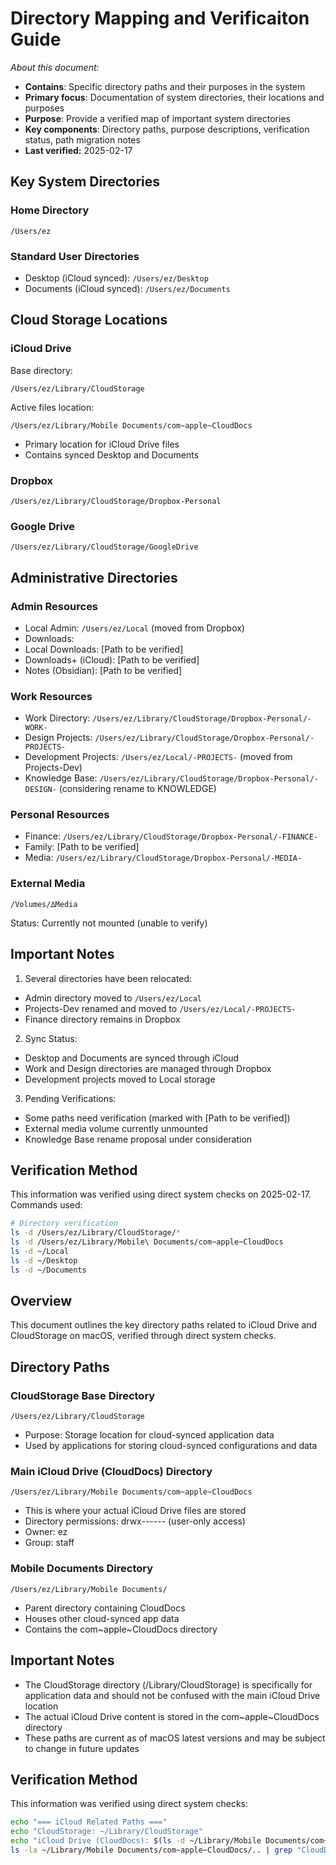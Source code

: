 # Directory Mapping and Verificaiton Guide

*About this document:*
- **Contains**: Specific directory paths and their purposes in the system
- **Primary focus**: Documentation of system directories, their locations and purposes
- **Purpose**: Provide a verified map of important system directories
- **Key components**: Directory paths, purpose descriptions, verification status, path migration notes
- **Last verified:** 2025-02-17

## Key System Directories

### Home Directory
```
/Users/ez
```

### Standard User Directories
- Desktop (iCloud synced): `/Users/ez/Desktop`
- Documents (iCloud synced): `/Users/ez/Documents`

## Cloud Storage Locations

### iCloud Drive
Base directory:
```
/Users/ez/Library/CloudStorage
```

Active files location:
```
/Users/ez/Library/Mobile Documents/com~apple~CloudDocs
```
- Primary location for iCloud Drive files
- Contains synced Desktop and Documents

### Dropbox
```
/Users/ez/Library/CloudStorage/Dropbox-Personal
```

### Google Drive
```
/Users/ez/Library/CloudStorage/GoogleDrive
```

## Administrative Directories

### Admin Resources
- Local Admin: `/Users/ez/Local` (moved from Dropbox)
- Downloads:
- Local Downloads: [Path to be verified]
- Downloads+ (iCloud): [Path to be verified]
- Notes (Obsidian): [Path to be verified]

### Work Resources
- Work Directory: `/Users/ez/Library/CloudStorage/Dropbox-Personal/-WORK-`
- Design Projects: `/Users/ez/Library/CloudStorage/Dropbox-Personal/-PROJECTS-`
- Development Projects: `/Users/ez/Local/-PROJECTS-` (moved from Projects-Dev)
- Knowledge Base: `/Users/ez/Library/CloudStorage/Dropbox-Personal/-DESIGN-` (considering rename to KNOWLEDGE)

### Personal Resources
- Finance: `/Users/ez/Library/CloudStorage/Dropbox-Personal/-FINANCE-`
- Family: [Path to be verified]
- Media: `/Users/ez/Library/CloudStorage/Dropbox-Personal/-MEDIA-`

### External Media
```
/Volumes/∆Media
```
Status: Currently not mounted (unable to verify)

## Important Notes
1. Several directories have been relocated:
- Admin directory moved to `/Users/ez/Local`
- Projects-Dev renamed and moved to `/Users/ez/Local/-PROJECTS-`
- Finance directory remains in Dropbox

2. Sync Status:
- Desktop and Documents are synced through iCloud
- Work and Design directories are managed through Dropbox
- Development projects moved to Local storage

3. Pending Verifications:
- Some paths need verification (marked with [Path to be verified])
- External media volume currently unmounted
- Knowledge Base rename proposal under consideration

## Verification Method
This information was verified using direct system checks on 2025-02-17. Commands used:
```bash
# Directory verification
ls -d /Users/ez/Library/CloudStorage/*
ls -d /Users/ez/Library/Mobile\ Documents/com~apple~CloudDocs
ls -d ~/Local
ls -d ~/Desktop
ls -d ~/Documents
```

## Overview
This document outlines the key directory paths related to iCloud Drive and CloudStorage on macOS, verified through direct system checks.

## Directory Paths

### CloudStorage Base Directory
```
/Users/ez/Library/CloudStorage
```
- Purpose: Storage location for cloud-synced application data
- Used by applications for storing cloud-synced configurations and data

### Main iCloud Drive (CloudDocs) Directory
```
/Users/ez/Library/Mobile Documents/com~apple~CloudDocs
```
- This is where your actual iCloud Drive files are stored
- Directory permissions: drwx------ (user-only access)
- Owner: ez
- Group: staff

### Mobile Documents Directory
```
/Users/ez/Library/Mobile Documents/
```
- Parent directory containing CloudDocs
- Houses other cloud-synced app data
- Contains the com~apple~CloudDocs directory

## Important Notes
- The CloudStorage directory (/Library/CloudStorage) is specifically for application data and should not be confused with the main iCloud Drive location
- The actual iCloud Drive content is stored in the com~apple~CloudDocs directory
- These paths are current as of macOS latest versions and may be subject to change in future updates

## Verification Method
This information was verified using direct system checks:
```bash
echo "=== iCloud Related Paths ==="
echo "CloudStorage: ~/Library/CloudStorage"
echo "iCloud Drive (CloudDocs): $(ls -d ~/Library/Mobile Documents/com~apple~CloudDocs)"
ls -la ~/Library/Mobile Documents/com~apple~CloudDocs/.. | grep "CloudDocs"
```

